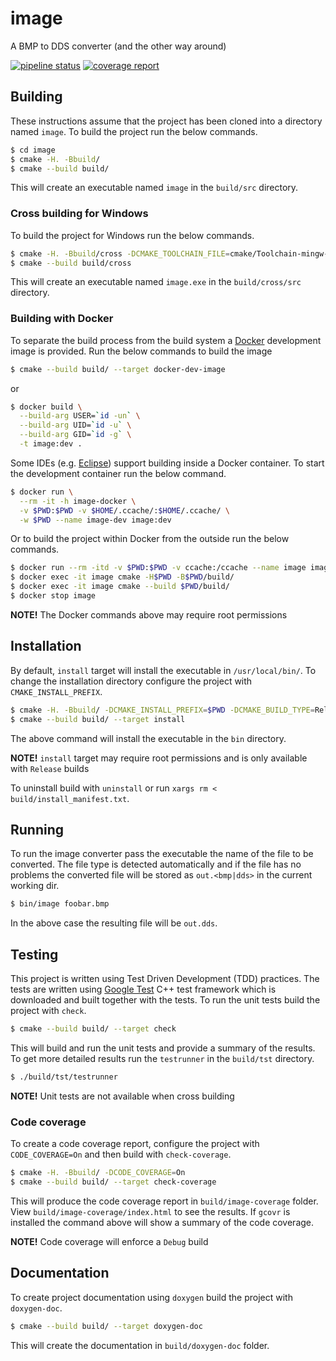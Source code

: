 # image

A BMP to DDS converter (and the other way around)

[![pipeline status](https://gitlab.com/antenous/image/badges/master/pipeline.svg)](https://gitlab.com/antenous/image/-/commits/master)
[![coverage report](https://gitlab.com/antenous/image/badges/master/coverage.svg)](https://gitlab.com/antenous/image/-/commits/master)

## Building

These instructions assume that the project has been cloned into a
directory named `image`. To build the project run the below commands.

```sh
$ cd image
$ cmake -H. -Bbuild/
$ cmake --build build/
```

This will create an executable named `image` in the `build/src` directory.

### Cross building for Windows

To build the project for Windows run the below commands.

```sh
$ cmake -H. -Bbuild/cross -DCMAKE_TOOLCHAIN_FILE=cmake/Toolchain-mingw-w64-x86_64.cmake
$ cmake --build build/cross
```

This will create an executable named `image.exe` in the `build/cross/src` directory.

### Building with Docker

To separate the build process from the build system a [Docker](https://www.docker.com/)
development image is provided. Run the below commands to build the image

```sh
$ cmake --build build/ --target docker-dev-image
```

or

```sh
$ docker build \
  --build-arg USER=`id -un` \
  --build-arg UID=`id -u` \
  --build-arg GID=`id -g` \
  -t image:dev .
```

Some IDEs (e.g. [Eclipse](https://www.eclipse.org/)) support building inside a
Docker container. To start the development container run the below command.

```sh
$ docker run \
  --rm -it -h image-docker \
  -v $PWD:$PWD -v $HOME/.ccache/:$HOME/.ccache/ \
  -w $PWD --name image-dev image:dev
```

Or to build the project within Docker from the outside run the below commands.

```sh
$ docker run --rm -itd -v $PWD:$PWD -v ccache:/ccache --name image image:dev
$ docker exec -it image cmake -H$PWD -B$PWD/build/
$ docker exec -it image cmake --build $PWD/build/
$ docker stop image
```

**NOTE!** The Docker commands above may require root permissions

## Installation

By default, `install` target will install the executable in `/usr/local/bin/`.
To change the installation directory configure the project with `CMAKE_INSTALL_PREFIX`.

```sh
$ cmake -H. -Bbuild/ -DCMAKE_INSTALL_PREFIX=$PWD -DCMAKE_BUILD_TYPE=Release
$ cmake --build build/ --target install
```

The above command will install the executable in the `bin` directory.

**NOTE!** `install` target may require root permissions and is only available with `Release` builds

To uninstall build with `uninstall` or run `xargs rm < build/install_manifest.txt`.

## Running

To run the image converter pass the executable the name of the file to be
converted. The file type is detected automatically and if the file has no
problems the converted file will be stored as `out.<bmp|dds>` in the current
working dir.

```sh
$ bin/image foobar.bmp
```

In the above case the resulting file will be `out.dds`.

## Testing

This project is written using Test Driven Development (TDD) practices. The
tests are written using [Google Test](https://github.com/google/googletest) C++
test framework which is downloaded and built together with the tests. To run
the unit tests build the project with
`check`.

```sh
$ cmake --build build/ --target check
```

This will build and run the unit tests and provide a summary of the results.
To get more detailed results run the `testrunner` in the `build/tst` directory.

```sh
$ ./build/tst/testrunner
```

**NOTE!** Unit tests are not available when cross building

### Code coverage

To create a code coverage report, configure the project with
`CODE_COVERAGE=On` and then build with `check-coverage`.

```sh
$ cmake -H. -Bbuild/ -DCODE_COVERAGE=On
$ cmake --build build/ --target check-coverage
```

This will produce the code coverage report in `build/image-coverage`
folder. View `build/image-coverage/index.html` to see the results.
If `gcovr` is installed the command above will show a summary of the
code coverage.

**NOTE!** Code coverage will enforce a `Debug` build

## Documentation

To create project documentation using `doxygen` build the project with
`doxygen-doc`.

```sh
$ cmake --build build/ --target doxygen-doc
```

This will create the documentation in `build/doxygen-doc` folder.
